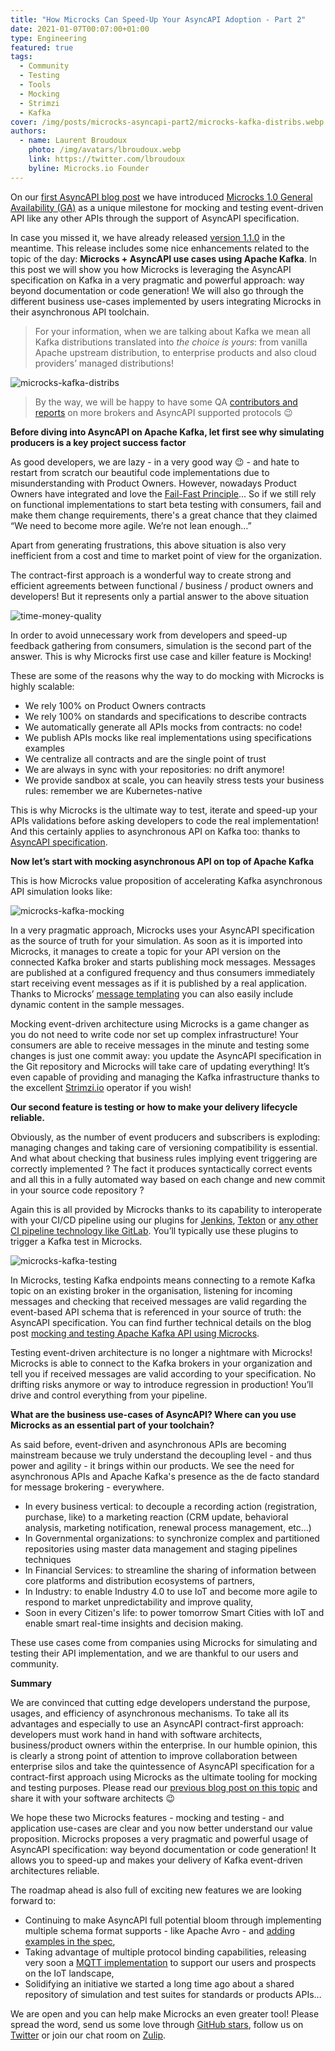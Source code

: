 ```yaml
---
title: "How Microcks Can Speed-Up Your AsyncAPI Adoption - Part 2"
date: 2021-01-07T00:07:00+01:00
type: Engineering
featured: true
tags:
  - Community
  - Testing
  - Tools
  - Mocking
  - Strimzi
  - Kafka
cover: /img/posts/microcks-asyncapi-part2/microcks-kafka-distribs.webp
authors:
  - name: Laurent Broudoux
    photo: /img/avatars/lbroudoux.webp
    link: https://twitter.com/lbroudoux
    byline: Microcks.io Founder
---
```


On our [first AsyncAPI blog post](/blog/microcks-asyncapi-part1) we have introduced [Microcks 1.0 General Availability (GA)](https://microcks.io/blog/microcks-1.0.0-release/) as a unique milestone for mocking and testing event-driven API like any other APIs through the support of AsyncAPI specification.

In case you missed it, we have already released [version 1.1.0](https://microcks.io/blog/microcks-1.1.0-release/) in the meantime. This release includes some nice enhancements related to the topic of the day: **Microcks + AsyncAPI use cases using Apache Kafka**. In this post we will show you how Microcks is leveraging the AsyncAPI specification on Kafka in a very pragmatic and powerful approach: way beyond documentation or code generation! We will also go through the different business use-cases implemented by users integrating Microcks in their asynchronous API toolchain.

> For your information, when we are talking about Kafka we mean all Kafka distributions translated into *the choice is yours*: from vanilla Apache upstream distribution, to enterprise products and also cloud providers’ managed distributions!

![microcks-kafka-distribs](/img/posts/microcks-asyncapi-part2/microcks-kafka-distribs.webp)

> By the way, we will be happy to have some QA [contributors and reports](https://github.com/microcks/microcks/blob/master/CONTRIBUTING.md) on more brokers and AsyncAPI supported protocols :wink:

**Before diving into AsyncAPI on Apache Kafka, let first see why simulating producers is a key project success factor**

As good developers, we are lazy - in a very good way :wink: - and hate to restart from scratch our beautiful code implementations due to misunderstanding with Product Owners. However, nowadays Product Owners have integrated and love the [Fail-Fast Principle](https://www.forbes.com/sites/danpontefract/2018/09/15/the-foolishness-of-fail-fast-fail-often/)... So if we still rely on functional implementations to start beta testing with consumers, fail and make them change requirements, there's a great chance that they claimed “We need to become more agile. We’re not lean enough…”

Apart from generating frustrations, this above situation is also very inefficient from a cost and time to market point of view for the organization. 

The contract-first approach is a wonderful way to create strong and efficient agreements between functional / business / product owners and developers! But it represents only a partial answer to the above situation

![time-money-quality](/img/posts/microcks-asyncapi-part2/time-money-quality.webp)

In order to avoid unnecessary work from developers and speed-up feedback gathering from consumers, simulation is the second part of the answer. This is why Microcks first use case and killer feature is Mocking! 

These are some of the reasons why the way to do mocking with Microcks is highly scalable: 
* We rely 100% on Product Owners contracts 
* We rely 100% on standards and specifications to describe contracts
* We automatically generate all APIs mocks from contracts: no code!
* We publish APIs mocks like real implementations using specifications examples 
* We centralize all contracts and are the single point of trust
* We are always in sync with your repositories: no drift anymore!
* We provide sandbox at scale, you can heavily stress tests your business rules: remember we are Kubernetes-native

This is why Microcks is the ultimate way to test, iterate and speed-up your APIs validations before asking developers to code the real implementation! And this certainly applies to asynchronous API on Kafka too: thanks to [AsyncAPI specification](https://www.asyncapi.com/docs/specifications/2.0.0).

**Now let’s start with mocking asynchronous API on top of Apache Kafka**

This is how Microcks value proposition of accelerating Kafka asynchronous API simulation looks like:

![microcks-kafka-mocking](/img/posts/microcks-asyncapi-part2/microcks-kafka-mocking.webp)

In a very pragmatic approach, Microcks uses your AsyncAPI specification as the source of truth for your simulation. As soon as it is imported into Microcks, it manages to create a topic for your API version on the connected Kafka broker and starts publishing mock messages. Messages are published at a configured frequency and thus consumers immediately start receiving event messages as if it is published by a real application. Thanks to Microcks’ [message templating](https://microcks.io/documentation/using/advanced/templates/) you can also easily include dynamic content in the sample messages.

Mocking event-driven architecture using Microcks is a game changer as you do not need to write code nor set up complex infrastructure! Your consumers are able to receive messages in the minute and testing some changes is just one commit away: you update the AsyncAPI specification in the Git repository and Microcks will take care of updating everything! It’s even capable of providing and managing the Kafka infrastructure thanks to the excellent [Strimzi.io](https://strimzi.io/) operator if you wish!

**Our second feature is testing or how to make your delivery lifecycle reliable.**

Obviously, as the number of event producers and subscribers is exploding: managing changes and taking care of versioning compatibility is essential. And what about checking that business rules implying event triggering are correctly implemented ? The fact it produces syntactically correct events and all this in a fully automated way based on each change and new commit in your source code repository ?

Again this is all provided by Microcks thanks to its capability to interoperate with your CI/CD pipeline using our plugins for [Jenkins](https://microcks.io/documentation/automating/jenkins/), [Tekton](https://microcks.io/documentation/automating/tekton/) or [any other CI pipeline technology like GitLab](https://microcks.io/documentation/automating/cli/). You’ll typically use these plugins to trigger a Kafka test in Microcks.

![microcks-kafka-testing](/img/posts/microcks-asyncapi-part2/microcks-kafka-testing.webp)

In Microcks, testing Kafka endpoints means connecting to a remote Kafka topic on an existing broker in the organisation, listening for incoming messages and checking that received messages are valid regarding the event-based API schema that is referenced in your source of truth: the AsyncAPI specification. You can find further technical details on the blog post [mocking and testing Apache Kafka API using Microcks](https://microcks.io/blog/apache-kafka-mocking-testing/).

Testing event-driven architecture is no longer a nightmare with Microcks! Microcks is able to connect to the Kafka brokers in your organization and tell you if received messages are valid according to your specification. No drifting risks anymore or way to introduce regression in production! You’ll drive and control everything from your pipeline.

**What are the business use-cases of AsyncAPI? Where can you use Microcks as an essential part of your toolchain?**

As said before, event-driven and asynchronous APIs are becoming mainstream because we truly understand the decoupling level - and thus power and agility - it brings within our products. We see the need for asynchronous APIs and Apache Kafka's presence as the de facto standard for message brokering - everywhere.

* In every business vertical: to decouple a recording action (registration, purchase, like) to a marketing reaction (CRM update, behavioral analysis, marketing notification, renewal process management, etc...)
* In Governmental organizations: to synchronize complex and partitioned repositories using master data management and staging pipelines techniques
* In Financial Services: to streamline the sharing of information between core platforms and distribution ecosystems of partners,
* In Industry: to enable Industry 4.0 to use IoT and become more agile to respond to market unpredictability and improve quality,
* Soon in every Citizen's life: to power tomorrow Smart Cities with IoT and enable smart real-time insights and decision making.

These use cases come from companies using Microcks for simulating and testing their API implementation, and we are thankful to our users and community.

**Summary**

We are convinced that cutting edge developers understand the purpose, usages, and efficiency of asynchronous mechanisms. To take all its advantages and especially to use an AsyncAPI contract-first approach: developers must work hand in hand with software architects, business/product owners within the enterprise. In our humble opinion, this is clearly a strong point of attention to improve collaboration between enterprise silos and take the quintessence of AsyncAPI specification for a contract-first approach using Microcks as the ultimate tooling for mocking and testing purposes. Please read our [previous blog post on this topic](https://microcks.io/blog/continuous-testing-all-your-apis/) and share it with your software architects :wink:

We hope these two Microcks features - mocking and testing - and application use-cases are clear and you now better understand our value proposition. Microcks proposes a very pragmatic and powerful usage of AsyncAPI specification: way beyond documentation or code generation! It allows you to speed-up and makes your delivery of Kafka event-driven architectures reliable.

The roadmap ahead is also full of exciting new features we are looking forward to: 

* Continuing to make AsyncAPI full potential bloom through implementing multiple schema format supports - like Apache Avro - and [adding examples in the spec](https://github.com/asyncapi/asyncapi/issues/329),
* Taking advantage of multiple protocol binding capabilities, releasing very soon a [MQTT implementation](https://github.com/microcks/microcks/issues/293) to support our users and prospects on the IoT landscape,
* Solidifying an initiative we started a long time ago about a shared repository of simulation and test suites for standards or products APIs...

We are open and you can help make Microcks an even greater tool! Please spread the word, send us some love through [GitHub stars](https://github.com/microcks/microcks), follow us on [Twitter](https://twitter.com/microcksio) or join our chat room on [Zulip](https://microcksio.zulipchat.com/login/).
